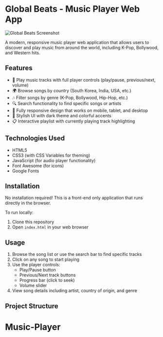 # Global Beats - Music Player Web App

![Global Beats Screenshot](https://i.imgur.com/your-screenshot-url.png)

A modern, responsive music player web application that allows users to discover and play music from around the world, including K-Pop, Bollywood, and Western hits.

## Features

- 🎵 Play music tracks with full player controls (play/pause, previous/next, volume)
- 🌍 Browse songs by country (South Korea, India, USA, etc.)
- 🎶 Filter songs by genre (K-Pop, Bollywood, Hip-Hop, etc.)
- 🔍 Search functionality to find specific songs or artists
- 📱 Fully responsive design that works on mobile, tablet, and desktop
- 🎨 Stylish UI with dark theme and colorful accents
- 📋 Interactive playlist with currently playing track highlighting

## Technologies Used

- HTML5
- CSS3 (with CSS Variables for theming)
- JavaScript (for audio player functionality)
- Font Awesome (for icons)
- Google Fonts

## Installation

No installation required! This is a front-end only application that runs directly in the browser.

To run locally:
1. Clone this repository
2. Open `index.html` in your web browser

## Usage

1. Browse the song list or use the search bar to find specific tracks
2. Click on any song to start playing
3. Use the player controls:
   - Play/Pause button
   - Previous/Next track buttons
   - Progress bar (click to seek)
   - Volume slider
4. View song details including artist, country of origin, and genre

## Project Structure
# Music-Player
